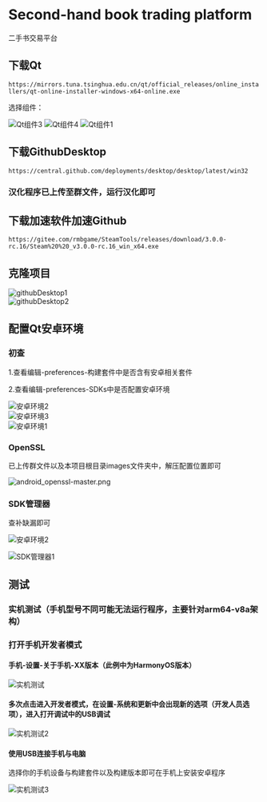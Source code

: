 # Second-hand book trading platform
 二手书交易平台
## 下载Qt

`https://mirrors.tuna.tsinghua.edu.cn/qt/official_releases/online_installers/qt-online-installer-windows-x64-online.exe`

选择组件： 

![Qt组件3](https://github.com/AkingDsq/Second-hand-book-trading-platform/blob/main/images/Qt组件3.png)
![Qt组件4](https://github.com/AkingDsq/Second-hand-book-trading-platform/blob/main/images/Qt组件4.png)
![Qt组件1](https://github.com/AkingDsq/Second-hand-book-trading-platform/blob/main/images/Qt组件1.png) 

## 下载GithubDesktop 

`https://central.github.com/deployments/desktop/desktop/latest/win32` 

### 汉化程序已上传至群文件，运行汉化即可 

## 下载加速软件加速Github 

`https://gitee.com/rmbgame/SteamTools/releases/download/3.0.0-rc.16/Steam%20%20_v3.0.0-rc.16_win_x64.exe`

## 克隆项目 

![githubDesktop1](https://github.com/AkingDsq/Second-hand-book-trading-platform/blob/main/images/githubDesktop1.png)  
![githubDesktop2](https://github.com/AkingDsq/Second-hand-book-trading-platform/blob/main/images/githubDesktop2.png) 

## 配置Qt安卓环境 

### 初查 

1.查看编辑-preferences-构建套件中是否含有安卓相关套件 

2.查看编辑-preferences-SDKs中是否配置安卓环境 

![安卓环境2](https://github.com/AkingDsq/Second-hand-book-trading-platform/blob/main/images/安卓环境2.png)  
![安卓环境3](https://github.com/AkingDsq/Second-hand-book-trading-platform/blob/main/images/安卓环境3.png)  
![安卓环境1](https://github.com/AkingDsq/Second-hand-book-trading-platform/blob/main/images/安卓环境1.png)  

### OpenSSL 

已上传群文件以及本项目根目录images文件夹中，解压配置位置即可 

![android_openssl-master.png](https://github.com/AkingDsq/Second-hand-book-trading-platform/blob/main/images/android_openssl-master.png)  

### SDK管理器 

查补缺漏即可 

![安卓环境2](https://github.com/AkingDsq/Second-hand-book-trading-platform/blob/main/images/SDK管理器2.png)  

![SDK管理器1](https://github.com/AkingDsq/Second-hand-book-trading-platform/blob/main/images/SDK管理器1.png)  

## 测试 

### 实机测试（手机型号不同可能无法运行程序，主要针对arm64-v8a架构） 

### 打开手机开发者模式 

#### 手机-设置-关于手机-XX版本（此例中为HarmonyOS版本） 

![实机测试](https://github.com/AkingDsq/Second-hand-book-trading-platform/blob/main/images/实机测试.jpg)  

#### 多次点击进入开发者模式，在设置-系统和更新中会出现新的选项（开发人员选项），进入打开调试中的USB调试 

![实机测试2](https://github.com/AkingDsq/Second-hand-book-trading-platform/blob/main/images/实机测试2.jpg)  

#### 使用USB连接手机与电脑 

选择你的手机设备与构建套件以及构建版本即可在手机上安装安卓程序 

![实机测试3](https://github.com/AkingDsq/Second-hand-book-trading-platform/blob/main/images/实机测试3.png)  
